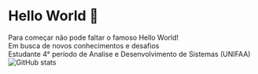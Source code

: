 ### <h1>Hello World 👋
  
  Para começar não pode faltar o famoso Hello World!
  <br>
  Em busca de novos conhecimentos e desafios
  <br>
  Estudante 4° período de Analise e Desenvolvimento de Sistemas (UNIFAA)
  ![GitHub stats](github-readme-stats.vercel.app/api?username=arturthomas&count_private=true)
  

<!--
**arturthomas/arturthomas** is a ✨ _special_ ✨ repository because its `README.md` (this file) appears on your GitHub profile.

Here are some ideas to get you started:

- 🔭 I’m currently working on ...
- 🌱 I’m currently learning ...
- 👯 I’m looking to collaborate on ...
- 🤔 I’m looking for help with ...
- 💬 Ask me about ...
- 📫 How to reach me: ...
- 😄 Pronouns: ...
- ⚡ Fun fact: ...
-->
